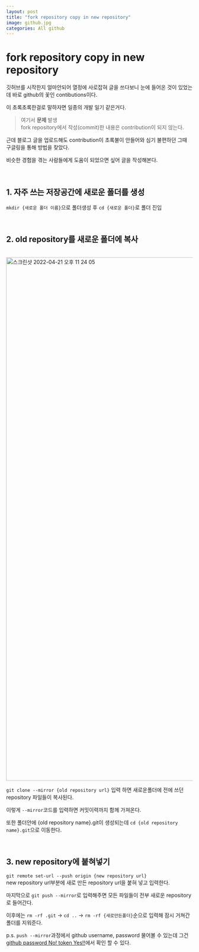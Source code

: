 ```yaml
---  
layout: post  
title: "fork repository copy in new repository"  
image: github.jpg  
categories: All github  
---
```


# fork repository copy in new repository  

깃허브를 시작한지 얼마안되어 열정에 사로잡혀 글을 쓰다보니 눈에 들어온 것이 있었는데 바로 github의 꽃인 contibutions이다.  

이 초록초록한걸로 말하자면 일종의 개발 일기 같은거다.  

> 여기서 **문제** 발생    
> fork repository에서 작성(commit)한 내용은 contribution이 되지 않는다.  

근데 블로그 글을 업로드해도 contribution이 초록불이 안들어와 심기 불편하던 그때 구글링을 통해 방법을 찾았다.

비슷한 경험을 겪는 사람들에게 도움이 되었으면 싶어 글을 작성해본다.  
  
<br/>  

## 1. 자주 쓰는 저장공간에 새로운 폴더를 **생성**  

`mkdir {새로운 폴더 이름}`으로 폴더생성 후 `cd {새로운 폴더}`로 폴더 진입  

<br/>  

## 2. old repository를 새로운 폴더에 **복사**  

<br/>  

<img width="1411" alt="스크린샷 2022-04-21 오후 11 24 05" src="https://user-images.githubusercontent.com/103972967/164480652-e13fe794-c13c-4864-b18b-06ba733e166e.png">  

<br/>  

`git clone --mirror {old repository url}` 입력 하면 새로운폴더에 전에 쓰던 repository 파일들이 복사된다.  

이렇게 `--mirror`코드를 입력하면 커밋이력까지 함께 가져온다.  

또한 폴더안에 {old repository name}.git이 생성되는데 `cd {old repository name}.git`으로 이동한다.  

<br/>  

## 3. new repository에 **붙혀넣기**  

`git remote set-url --push origin {new repository url}`  
new repository url부분에 새로 만든 repository url을 붙혀 넣고 입력한다.  

마지막으로 `git push --mirror`로 입력해주면 모든 파일들이 전부 새로운 repository로 들어간다.  

이후에는 `rm -rf .git` -> `cd ..` -> `rm -rf {새로만든폴더}`순으로 입력해 잠시 거쳐간 폴더를 지워준다.  


p.s. `push --mirror`과정에서 github username, password 물어볼 수 있는데 그건 [github password No! token Yes!!]()에서 확인 할 수 있다.
